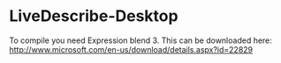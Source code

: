 LiveDescribe-Desktop
====================

To compile you need Expression blend 3. This can be downloaded here:
http://www.microsoft.com/en-us/download/details.aspx?id=22829

